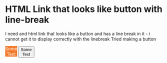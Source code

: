 
# HTML Link that looks like button with line-break

I need and html link that looks like a button and has a line break in it - i cannot get it to display correctly with the linebreak
Tried making a button
<style type="text/css">.button { background-color: #f17929; border: none; text-align: center; display: inline-block;} </style> <a class="button" href="#" style="color:white;text-decoration:none;">Some<br />Text</a>



<button>
  Some
  <br>
  Text
</button>




        